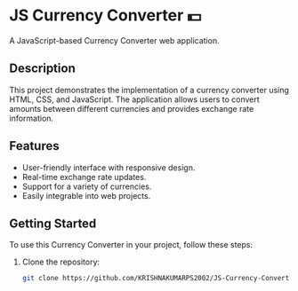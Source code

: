 # JS Currency Converter 💵

A JavaScript-based Currency Converter web application.

## Description

This project demonstrates the implementation of a currency converter using HTML, CSS, and JavaScript. The application allows users to convert amounts between different currencies and provides exchange rate information.

## Features

- User-friendly interface with responsive design.
- Real-time exchange rate updates.
- Support for a variety of currencies.
- Easily integrable into web projects.

## Getting Started

To use this Currency Converter in your project, follow these steps:

1. Clone the repository:

   ```bash
   git clone https://github.com/KRISHNAKUMARPS2002/JS-Currency-Converter.git
